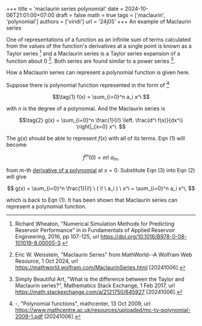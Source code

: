 +++
title = 'maclaurin series polynomial'
date = 2024-10-06T21:01:00+07:00
draft = false
math = true
tags = ['maclaurin', 'polynomial']
authors = ['viridi']
url = '24j05'
+++
An example of Maclaurin series<!--more-->

One of representations of a function as an infinite sum of terms calculated from the values of the function's derivatives at a single point is known as a Taylor series [^wheaton_2016] and a Maclaurin series is a Taylor series expansion of a function about 0 [^weisstein_2024]. Both series are found similar to a power series [^art_2017].

How a Maclaurin series can represent a polynomial function is given here.

Suppose there is polynomial function represented in the form of [^mathcenter_2009]

$$\tag{1}
f(x) = \sum_{i=0}^n a_i x^i
$$

with $n$ is the degree of a polynomial. And the Maclaurin series is

$$\tag{2}
g(x) = \sum_{i=0}^n \frac{1}{i!} \left. \frac{d^i f(x)}{dx^i} \right|_{x=0} x^i.
$$

The $g(x)$ should be able to represent $f(x)$ with all of its terms. Eqn (1) will become

$$\tag{3}
f^m(0) = m! \ a_m,
$$

from $m$-th [derivative of a polynomial](../24j06) at $x=0$. Substitute Eqn (3) into Eqn (2) will give

$$
g(x) = \sum_{i=0}^n \frac{1}{i!} \ ( i! \ a_i ) \ x^i = \sum_{i=0}^n a_i x^i,
$$

which is back to Eqn (1). It has been shown that Maclaurin series can represent a polynomial function.


[^art_2017]: Simply Beautiful Art, "What is the difference between the Taylor and Maclaurin series?", Mathematics Stack Exchange, 1 Feb 2017, url https://math.stackexchange.com/a/2121750/645927 [20241006].
[^mathcenter_2009]: -, "Polynomial functions", mathcenter, 13 Oct 2009, url https://www.mathcentre.ac.uk/resources/uploaded/mc-ty-polynomial-2009-1.pdf [20241006].
[^weisstein_2024]:  Eric W. Weisstein, "Maclaurin Series" from MathWorld--A Wolfram Web Resource, 1 Oct 2024, url https://mathworld.wolfram.com/MaclaurinSeries.html [20241006].
[^wheaton_2016]: Richard Wheaton, "Numerical Simulation Methods for Predicting Reservoir Performance" in in Fundamentals of Applied Reservoir Engineering, 2016, pp 107-125, url https://doi.org/10.1016/B978-0-08-101019-8.00005-3.
